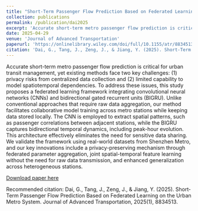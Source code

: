 ```yaml
---
title: "Short-Term Passenger Flow Prediction Based on Federated Learning on the Urban Metro System"
collection: publications
permalink: /publication/dai2025
excerpt: 'Accurate short-term metro passenger flow prediction is critical for urban transit management, yet existing methods face two key challenges: (1) privacy risks from centralized data collection and (2) limited capability to model spatiotemporal dependencies. To address these issues, this study proposes a federated learning framework integrating convolutional neural networks (CNNs) and bidirectional gated recurrent units (BIGRU). Unlike conventional approaches that require raw data aggregation, our method facilitates collaborative model training across metro stations while keeping data stored locally. The CNN is employed to extract spatial patterns, such as passenger correlations between adjacent stations, while the BIGRU captures bidirectional temporal dynamics, including peak-hour evolution. This architecture effectively eliminates the need for sensitive data sharing. We validate the framework using real-world datasets from Shenzhen Metro, and our key innovations include a privacy-preserving mechanism through federated parameter aggregation, joint spatial-temporal feature learning without the need for raw data transmission, and enhanced generalization across heterogeneous stations.'
date: 2025-04-29
venue: 'Journal of Advanced Transportation'
paperurl: 'https://onlinelibrary.wiley.com/doi/full/10.1155/atr/8834513'
citation: 'Dai, G., Tang, J., Zeng, J., & Jiang, Y. (2025). Short‐Term Passenger Flow Prediction Based on Federated Learning on the Urban Metro System. Journal of Advanced Transportation, 2025(1), 8834513.'
---
```

Accurate short-term metro passenger flow prediction is critical for urban transit management, yet existing methods face two key challenges: (1) privacy risks from centralized data collection and (2) limited capability to model spatiotemporal dependencies. To address these issues, this study proposes a federated learning framework integrating convolutional neural networks (CNNs) and bidirectional gated recurrent units (BIGRU). Unlike conventional approaches that require raw data aggregation, our method facilitates collaborative model training across metro stations while keeping data stored locally. The CNN is employed to extract spatial patterns, such as passenger correlations between adjacent stations, while the BIGRU captures bidirectional temporal dynamics, including peak-hour evolution. This architecture effectively eliminates the need for sensitive data sharing. We validate the framework using real-world datasets from Shenzhen Metro, and our key innovations include a privacy-preserving mechanism through federated parameter aggregation, joint spatial-temporal feature learning without the need for raw data transmission, and enhanced generalization across heterogeneous stations.

[Download paper here](http://SunderlandAJ-1130.github.io/files/dai2025.pdf)

Recommended citation: Dai, G., Tang, J., Zeng, J., & Jiang, Y. (2025). Short‐Term Passenger Flow Prediction Based on Federated Learning on the Urban Metro System. Journal of Advanced Transportation, 2025(1), 8834513.
